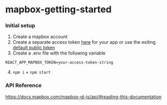 # mapbox-getting-started

### Initial setup

1. Create a mapbox account
2. Create a separate access token [here](https://account.mapbox.com/access-tokens/create) for your app or use the exiting [default public token](https://account.mapbox.com/access-tokens/)
3. Create a .env file with the following variable

```
REACT_APP_MAPBOX_TOKEN=your-access-token-string
```

4. `npm i` + `npm start`

### API Reference

https://docs.mapbox.com/mapbox-gl-js/api/#reading-this-documentation

